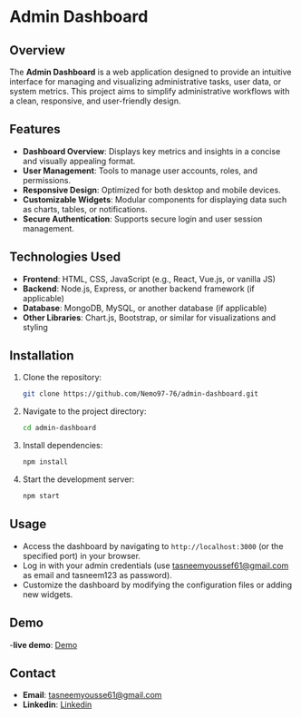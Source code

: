 # Admin Dashboard

## Overview
The **Admin Dashboard** is a web application designed to provide an intuitive interface for managing and visualizing administrative tasks, user data, or system metrics. This project aims to simplify administrative workflows with a clean, responsive, and user-friendly design.

## Features
- **Dashboard Overview**: Displays key metrics and insights in a concise and visually appealing format.
- **User Management**: Tools to manage user accounts, roles, and permissions.
- **Responsive Design**: Optimized for both desktop and mobile devices.
- **Customizable Widgets**: Modular components for displaying data such as charts, tables, or notifications.
- **Secure Authentication**: Supports secure login and user session management.

## Technologies Used
- **Frontend**: HTML, CSS, JavaScript (e.g., React, Vue.js, or vanilla JS)
- **Backend**: Node.js, Express, or another backend framework (if applicable)
- **Database**: MongoDB, MySQL, or another database (if applicable)
- **Other Libraries**: Chart.js, Bootstrap, or similar for visualizations and styling

## Installation
1. Clone the repository:
   ```bash
   git clone https://github.com/Nemo97-76/admin-dashboard.git
   ```
2. Navigate to the project directory:
   ```bash
   cd admin-dashboard
   ```
3. Install dependencies:
   ```bash
   npm install
   ```
4. Start the development server:
   ```bash
   npm start
   ```

## Usage
- Access the dashboard by navigating to `http://localhost:3000` (or the specified port) in your browser.
- Log in with your admin credentials (use tasneemyoussef61@gmail.com as email and tasneem123 as password).
- Customize the dashboard by modifying the configuration files or adding new widgets.

## Demo
-**live demo**: <a href="https://admindashboard-v1.netlify.app/login"/>Demo</a>


## Contact
- **Email**: tasneemyousse61@gmail.com
- **Linkedin**: <a href="https://www.linkedin.com/in/tasneem-youssef-770708278"/>Linkedin</a>
